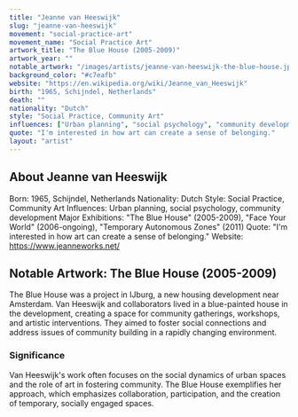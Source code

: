 ```yaml
---
title: "Jeanne van Heeswijk"
slug: "jeanne-van-heeswijk"
movement: "social-practice-art"
movement_name: "Social Practice Art"
artwork_title: "The Blue House (2005-2009)"
artwork_year: ""
notable_artwork: "/images/artists/jeanne-van-heeswijk-the-blue-house.jpg"
background_color: "#c7eafb"
website: "https://en.wikipedia.org/wiki/Jeanne_van_Heeswijk"
birth: "1965, Schijndel, Netherlands"
death: ""
nationality: "Dutch"
style: "Social Practice, Community Art"
influences: ["Urban planning", "social psychology", "community development"]
quote: "I'm interested in how art can create a sense of belonging."
layout: "artist"
---
```


## About Jeanne van Heeswijk

Born: 1965, Schijndel, Netherlands Nationality: Dutch Style: Social Practice, Community Art Influences: Urban planning, social psychology, community development Major Exhibitions: "The Blue House" (2005-2009), "Face Your World" (2006-ongoing), "Temporary Autonomous Zones" (2011) Quote: "I'm interested in how art can create a sense of belonging." Website: https://www.jeanneworks.net/

## Notable Artwork: The Blue House (2005-2009)

The Blue House was a project in IJburg, a new housing development near Amsterdam. Van Heeswijk and collaborators lived in a blue-painted house in the development, creating a space for community gatherings, workshops, and artistic interventions. They aimed to foster social connections and address issues of community building in a rapidly changing environment.

### Significance

Van Heeswijk's work often focuses on the social dynamics of urban spaces and the role of art in fostering community. The Blue House exemplifies her approach, which emphasizes collaboration, participation, and the creation of temporary, socially engaged spaces.
